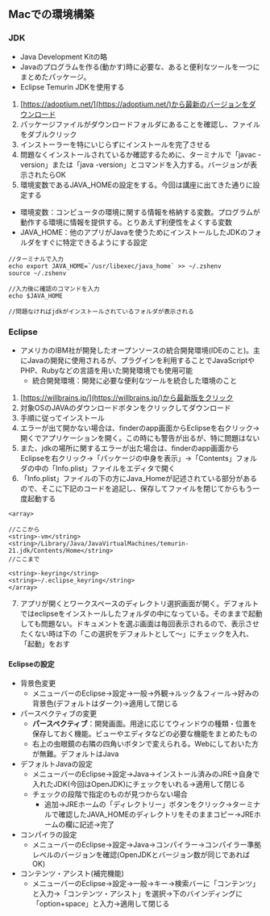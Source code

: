 ## Macでの環境構築

### JDK
- Java Development Kitの略
- Javaのプログラムを作る(動かす)時に必要な、あると便利なツールを一つにまとめたパッケージ。
- Eclipse Temurin JDKを使用する
1. [https://adoptium.net/](https://adoptium.net/)から最新のバージョンをダウンロード
2. パッケージファイルがダウンロードフォルダにあることを確認し、ファイルをダブルクリック
3. インストーラーを特にいじらずにインストールを完了させる
4. 問題なくインストールされているか確認するために、ターミナルで「javac -version」または「java -version」とコマンドを入力する。バージョンが表示されたらOK
5. 環境変数であるJAVA_HOMEの設定をする。今回は講座に出てきた通りに設定する
  - 環境変数：コンピュータの環境に関する情報を格納する変数。プログラムが動作する環境に情報を提供する。とりあえず利便性をよくする変数
  - JAVA_HOME：他のアプリがJavaを使うためにインストールしたJDKのフォルダをすぐに特定できるようにする設定
```
//ターミナルで入力
echo export JAVA_HOME=`/usr/libexec/java_home` >> ~/.zshenv
source ~/.zshenv

//入力後に確認のコマンドを入力
echo $JAVA_HOME

//問題なければjdkがインストールされているフォルダが表示される
```

### Eclipse
- アメリカのIBM社が開発したオープンソースの統合開発環境(IDEのこと)。主にJavaの開発に使用されるが、プラグインを利用することでJavaScriptやPHP、Rubyなどの言語を用いた開発環境でも使用可能
  - 統合開発環境：開発に必要な便利なツールを統合した環境のこと
1. [https://willbrains.jp/](https://willbrains.jp/)から最新版をクリック
2. 対象OSのJAVAのダウンロードボタンをクリックしてダウンロード
3. 手順に従ってインストール
4. エラーが出て開かない場合は、finderのapp画面からEclipseを右クリック→開くでアプリケーションを開く。この時にも警告が出るが、特に問題はない
5. また、jdkの場所に関するエラーが出た場合は、finderのapp画面からEclipseを右クリック→「パッケージの中身を表示」→「Contents」フォルダの中の「Info.plist」ファイルをエディタで開く
6. 「Info.plist」ファイルの下の方にJava_Homeが記述されている部分があるので、そこに下記のコードを追記し、保存してファイルを閉じてからもう一度起動する
```
<array>

//ここから
<string>-vm</string>
<string>/Library/Java/JavaVirtualMachines/temurin-21.jdk/Contents/Home</string>
//ここまで

<string>-keyring</string>
<string>~/.eclipse_keyring</string>
</array>
```
7. アプリが開くとワークスペースのディレクトリ選択画面が開く。デフォルトではeclipseをインストールしたフォルダの中になっている。そのままで起動しても問題ない。ドキュメントを選ぶ画面は毎回表示されるので、表示させたくない時は下の「この選択をデフォルトとして〜」にチェックを入れ、「起動」をおす

#### Eclipseの設定
- 背景色変更
  - メニューバーのEclipse→設定→一般→外観→ルック＆フィール→好みの背景色(デフォルトはダーク)→適用して閉じる
- パースペクティブの変更
  - **パースペクティブ**：開発画面。用途に応じてウィンドウの種類・位置を保存しておく機能。ビューやエディタなどの必要な機能をまとめたもの
  - 右上の虫眼鏡の右隣の四角いボタンで変えられる。Webにしておいた方が無難。デフォルトはJava
- デフォルトJavaの設定
  - メニューバーのEclipse→設定→Java→インストール済みのJRE→自身で入れたJDK(今回はOpenJDK)にチェックをいれる→適用して閉じる
  - チェックの段階で指定のものが見つからない場合
    - 追加→JREホームの「ディレクトリー」ボタンをクリック→ターミナルで確認したJAVA_HOMEのディレクトリをそのままコピー→JREホームの欄に記述→完了
- コンパイラの設定
  - メニューバーのEclipse→設定→Java→コンパイラー→コンパイラー準拠レベルのバージョンを確認(OpenJDKとバージョン数が同じであればOK)
- コンテンツ・アシスト(補完機能)
  - メニューバーのEclipse→設定→一般→キー→検索バーに「コンテンツ」と入力→「コンテンツ・アシスト」を選択→下のバインディングに「option+space」と入力→適用して閉じる